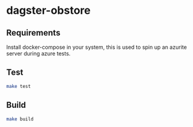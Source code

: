 # dagster-obstore

## Requirements
Install docker-compose in your system, this is used to spin up an azurite server during azure tests.

## Test

```sh
make test
```

## Build

```sh
make build
```
